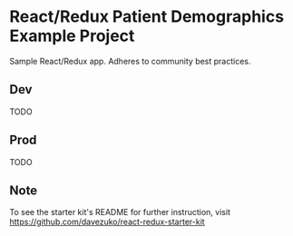# React/Redux Patient Demographics Example Project

Sample React/Redux app. Adheres to community best practices.

## Dev

TODO

## Prod

TODO

## Note

To see the starter kit's README for further instruction, visit https://github.com/davezuko/react-redux-starter-kit
